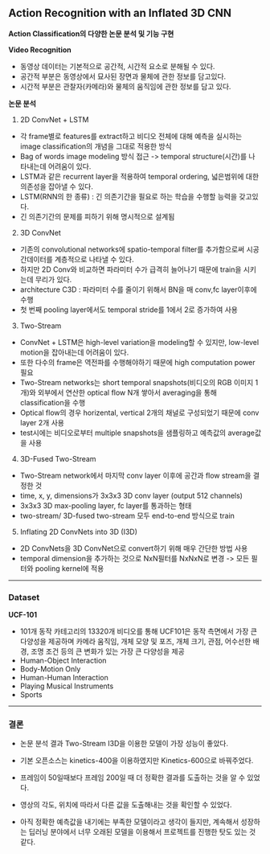 ## Action Recognition with an Inflated 3D CNN
**Action Classification의 다양한 논문 분석 및 기능 구현**

**Video Recognition**
- 동영상 데이터는 기본적으로 공간적, 시간적 요소로 분해될 수 있다. 
- 공간적 부분은 동영상에서 묘사된 장면과 물체에 관한 정보를 담고있다. 
- 시간적 부분은 관찰자(카메라)와 물체의 움직임에 관한 정보를 담고 있다.

**논문 분석**
1. 2D ConvNet + LSTM

- 각 frame별로 features를 extract하고 비디오 전체에 대해 예측을 실시하는 image classification의 개념을 그대로 적용한 방식
- Bag of words image modeling 방식 접근 -> temporal structure(시간)를 나타내는데 어려움이 있다.
- LSTM과 같은 recurrent layer을 적용하여 temporal ordering, 넓은범위에 대한 의존성을 잡아낼 수 있다.
- LSTM(RNN의 한 종류) : 긴 의존기간을 필요로 하는 학습을 수행할 능력을 갖고있다.
- 긴 의존기간의 문제를 피하기 위해 명시적으로 설계됨

2. 3D ConvNet

- 기존의 convolutional networks에 spatio-temporal filter를 추가함으로써 시공간데이터를 계층적으로 나타낼 수 있다.
- 하지만 2D Conv와 비교하면 파라미터 수가 급격히 늘어나기 때문에 train을 시키는데 무리가 있다.
- architecture C3D : 파라미터 수를 줄이기 위해서 BN을 매 conv,fc layer이후에 수행
- 첫 번째 pooling layer에서도 temporal stride를 1에서 2로 증가하여 사용

3. Two-Stream

- ConvNet + LSTM은 high-level variation을 modeling할 수 있지만, low-level motion을 잡아내는데 어려움이 있다.
- 또한 다수의 frame은 역전파를 수행해야하기 때문에 high computation power 필요
- Two-Stream networks는 short temporal snapshots(비디오의 RGB 이미지 1개)와 외부에서 연산한 optical flow N개 쌓아서 averaging을 통해 classification을 수행
- Optical flow의 경우 horizental, vertical 2개의 채널로 구성되었기 때문에 conv layer 2개 사용
- test시에는 비디오로부터 multiple snapshots을 샘플링하고 예측값의 average값을 사용

4. 3D-Fused Two-Stream 

- Two-Stream network에서 마지막 conv layer 이후에 공간과 flow stream을 결정한 것
- time, x, y, dimensions가 3x3x3 3D conv layer (output 512 channels)
- 3x3x3 3D max-pooling layer, fc layer를 통과하는 형태
- two-stream/ 3D-fused two-stream 모두 end-to-end 방식으로 train

5. Inflating 2D ConvNets into 3D (I3D)

- 2D ConvNets을 3D ConvNet으로 convert하기 위해 매우 간단한 방법 사용
- temporal dimension을 추가하는 것으로 NxN필터를 NxNxN로 변경 -> 모든 필터와 pooling kernel에 적용

---
### Dataset

**UCF-101**
- 101개 동작 카테고리의 13320개 비디오를 통해 UCF101은 동작 측면에서 가장 큰 다양성을 제공하며 카메라 움직임, 개체 모양 및 포즈, 개체 크기, 관점, 어수선한 배경, 조명 조건 등의 큰 변화가 있는 가장 큰 다양성을 제공
- Human-Object Interaction
- Body-Motion Only
- Human-Human Interaction
- Playing Musical Instruments
- Sports
---
### 결론
- 논문 분석 결과 Two-Stream I3D을 이용한 모델이 가장 성능이 좋았다.
- 기본 오픈소스는 kinetics-400을 이용하였지만 Kinetics-600으로 바꿔주었다.
- 프레임이 50일때보다 프레임 200일 때 더 정확한 결과를 도출하는 것을 알 수 있었다.
- 영상의 각도, 위치에 따라서 다른 값을 도출해내는 것을 확인할 수 있었다.

- 아직 정확한 예측값을 내기에는 부족한 모델이라고 생각이 들지만, 계속해서 성장하는 딥러닝 분야에서 너무 오래된 모델을 이용해서 프로젝트를 진행한 탓도 있는 것 같다.
